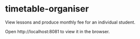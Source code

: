 # timetable-organiser
View lessons and produce monthly fee for an individual student. 

Open http://localhost:8081 to view it in the browser.
